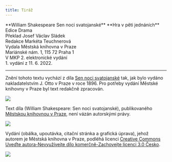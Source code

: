 ```yaml
---
title: Tiráž
---
```


<section>  
**William Shakespeare    
Sen noci svatojanské**  
**Hra v pěti jednáních**  
</section>  
<section>  
Edice Drama  
</section>  
<section>  
Překlad Josef Václav Sládek  
</section>  
<section>  
</section>  
<section>  
Redakce Markéta Teuchnerová  
</section>  
<section>  
Vydala Městská knihovna v Praze  
</section>  
<section>  
Mariánské nám. 1, 115 72 Praha 1  
</section>  
<section>  
V MKP 2. elektronické vydání  
</section>  
<section>  
</section>  
<section>  
</section>  
<section>  
</section>  
<section>  
</section>  
1. vydání z 11. 6. 2022.

***

<section>

Znění tohoto textu vychází z díla [Sen noci svatojanské](https://aleph.nkp.cz/F/?func=direct&doc_number=001182061&local_base=CNB) tak, jak bylo vydáno nakladatelstvím J. Otto v Praze v roce 1896. Pro potřeby vydání Městské knihovny v Praze byl text redakčně zpracován.

![](../Images/image003.jpg)

Text díla (William Shakespeare: Sen noci svatojanské), publikovaného [Městskou knihovnou v Praze](https://www.mlp.cz/cz/), není vázán autorskými právy.

![](../Images/image001.jpg)

Vydání (obálka, upoutávka, citační stránka a grafická úprava), jehož autorem je Městská knihovna v Praze, podléhá licenci [Creative Commons Uveďte autora-Nevyužívejte dílo komerčně-Zachovejte licenci 3.0 Česko](https://creativecommons.org/licenses/by-nc-sa/3.0/cz/).


</section>

<section>

![](../Images/image004.jpg)

</section>